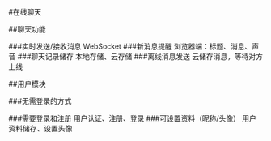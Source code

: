 #在线聊天

##聊天功能

###实时发送/接收消息
WebSocket
###新消息提醒
浏览器端：标题、消息、声音
###聊天记录储存
本地存储、云存储
###离线消息发送
云储存消息，等待对方上线

##用户模块

###无需登录的方式

###需要登录和注册
用户认证、注册、登录
###可设置资料（昵称/头像）
用户资料储存、设置头像




